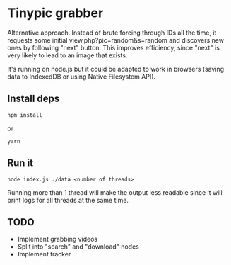 # Tinypic grabber

Alternative approach. Instead of brute forcing through IDs all the time, it requests some initial view.php?pic=random&s=random and discovers new ones by following "next" button. This improves efficiency, since "next" is very likely to lead to an image that exists.

It's running on node.js but it could be adapted to work in browsers (saving data to IndexedDB or using Native Filesystem API).

## Install deps

```
npm install
```
or
```
yarn
```

## Run it

```
node index.js ./data <number of threads>
```

Running more than 1 thread will make the output less readable since it will print logs for all threads at the same time.

## TODO

- Implement grabbing videos
- Split into "search" and "download" nodes
- Implement tracker